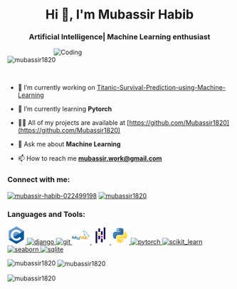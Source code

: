 <h1 align="center">Hi 👋, I'm Mubassir Habib</h1>
<h3 align="center">Artificial Intelligence| Machine Learning enthusiast</h3>
<img align="right" alt="Coding" width="400" src="https://user-images.githubusercontent.com/39142850/67110554-fdea5400-f20d-11e9-834a-d459a612b7b1.gif">

<p align="left"> <img src="https://komarev.com/ghpvc/?username=mubassir1820&label=Profile%20views&color=0e75b6&style=flat" alt="mubassir1820" /> </p>

<p align="left"> <a href="https://twitter.com/" target="blank"><img src="https://img.shields.io/twitter/follow/?logo=twitter&style=for-the-badge" alt="" /></a> </p>

- 🔭 I’m currently working on [Titanic-Survival-Prediction-using-Machine-Learning](https://github.com/Mubassir1820/Titanic-Survival-Prediction-using-Machine-Learning)

- 🌱 I’m currently learning **Pytorch**

- 👨‍💻 All of my projects are available at [https://github.com/Mubassir1820](https://github.com/Mubassir1820)

- 💬 Ask me about **Machine Learning**

- 📫 How to reach me **mubassir.work@gmail.com**

<h3 align="left">Connect with me:</h3>
<p align="left">
<a href="https://linkedin.com/in/mubassir-habib-022499198" target="blank"><img align="center" src="https://raw.githubusercontent.com/rahuldkjain/github-profile-readme-generator/master/src/images/icons/Social/linked-in-alt.svg" alt="mubassir-habib-022499198" height="30" width="40" /></a>
<a href="https://www.leetcode.com/mubassir1820" target="blank"><img align="center" src="https://raw.githubusercontent.com/rahuldkjain/github-profile-readme-generator/master/src/images/icons/Social/leet-code.svg" alt="mubassir1820" height="30" width="40" /></a>
</p>

<h3 align="left">Languages and Tools:</h3>
<p align="left"> <a href="https://www.cprogramming.com/" target="_blank" rel="noreferrer"> <img src="https://raw.githubusercontent.com/devicons/devicon/master/icons/c/c-original.svg" alt="c" width="40" height="40"/> </a> <a href="https://www.djangoproject.com/" target="_blank" rel="noreferrer"> <img src="https://cdn.worldvectorlogo.com/logos/django.svg" alt="django" width="40" height="40"/> </a> <a href="https://git-scm.com/" target="_blank" rel="noreferrer"> <img src="https://www.vectorlogo.zone/logos/git-scm/git-scm-icon.svg" alt="git" width="40" height="40"/> </a> <a href="https://www.mysql.com/" target="_blank" rel="noreferrer"> <img src="https://raw.githubusercontent.com/devicons/devicon/master/icons/mysql/mysql-original-wordmark.svg" alt="mysql" width="40" height="40"/> </a> <a href="https://pandas.pydata.org/" target="_blank" rel="noreferrer"> <img src="https://raw.githubusercontent.com/devicons/devicon/2ae2a900d2f041da66e950e4d48052658d850630/icons/pandas/pandas-original.svg" alt="pandas" width="40" height="40"/> </a> <a href="https://www.python.org" target="_blank" rel="noreferrer"> <img src="https://raw.githubusercontent.com/devicons/devicon/master/icons/python/python-original.svg" alt="python" width="40" height="40"/> </a> <a href="https://pytorch.org/" target="_blank" rel="noreferrer"> <img src="https://www.vectorlogo.zone/logos/pytorch/pytorch-icon.svg" alt="pytorch" width="40" height="40"/> </a> <a href="https://scikit-learn.org/" target="_blank" rel="noreferrer"> <img src="https://upload.wikimedia.org/wikipedia/commons/0/05/Scikit_learn_logo_small.svg" alt="scikit_learn" width="40" height="40"/> </a> <a href="https://seaborn.pydata.org/" target="_blank" rel="noreferrer"> <img src="https://seaborn.pydata.org/_images/logo-mark-lightbg.svg" alt="seaborn" width="40" height="40"/> </a> <a href="https://www.sqlite.org/" target="_blank" rel="noreferrer"> <img src="https://www.vectorlogo.zone/logos/sqlite/sqlite-icon.svg" alt="sqlite" width="40" height="40"/> </a> </p>

<p><img align="left" src="https://github-readme-stats.vercel.app/api/top-langs?username=mubassir1820&show_icons=true&locale=en&layout=compact" alt="mubassir1820" /></p>

<p>&nbsp;<img align="center" src="https://github-readme-stats.vercel.app/api?username=mubassir1820&show_icons=true&locale=en" alt="mubassir1820" /></p>

<p><img align="center" src="https://github-readme-streak-stats.herokuapp.com/?user=mubassir1820&" alt="mubassir1820" /></p>
